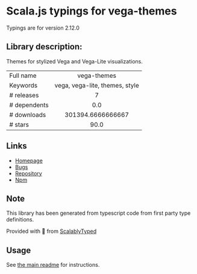 
# Scala.js typings for vega-themes

Typings are for version 2.12.0

## Library description:
Themes for stylized Vega and Vega-Lite visualizations.

|                    |                 |
| ------------------ | :-------------: |
| Full name          | vega-themes |
| Keywords           | vega, vega-lite, themes, style |
| # releases         | 7 |
| # dependents       | 0.0 |
| # downloads        | 301394.6666666667 |
| # stars            | 90.0 |

## Links
- [Homepage](https://github.com/vega/vega-themes#readme)
- [Bugs](https://github.com/vega/vega-themes/issues)
- [Repository](https://github.com/vega/vega-themes)
- [Npm](https://www.npmjs.com/package/vega-themes)
    


## Note
This library has been generated from typescript code from first party type definitions.

Provided with :purple_heart: from [ScalablyTyped](https://github.com/oyvindberg/ScalablyTyped)

## Usage
See [the main readme](../../readme.md) for instructions.


